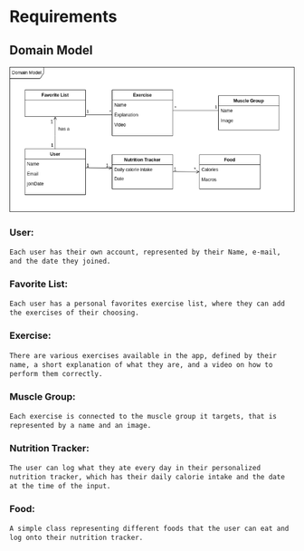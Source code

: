 # Requirements

## Domain Model

![Domain Model](../images/DomainModel.png)

### User:
    Each user has their own account, represented by their Name, e-mail, and the date they joined.

### Favorite List:
    Each user has a personal favorites exercise list, where they can add the exercises of their choosing.

### Exercise:
    There are various exercises available in the app, defined by their name, a short explanation of what they are, and a video on how to perform them correctly.

### Muscle Group:
    Each exercise is connected to the muscle group it targets, that is represented by a name and an image.

### Nutrition Tracker: 
    The user can log what they ate every day in their personalized nutrition tracker, which has their daily calorie intake and the date at the time of the input.

### Food:
    A simple class representing different foods that the user can eat and log onto their nutrition tracker. 